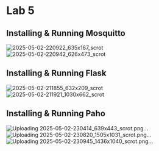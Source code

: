 # Lab 5

## Installing & Running Mosquitto
![2025-05-02-220922_635x167_scrot](https://github.com/user-attachments/assets/dd9bac30-bb94-4648-a79c-fcf684619f34)
![2025-05-02-220942_626x473_scrot](https://github.com/user-attachments/assets/54e5b622-39d9-4e44-b91d-b37c369441bc)

## Installing & Running Flask
![2025-05-02-211855_632x209_scrot](https://github.com/user-attachments/assets/2ba0b79d-fb46-468b-b1e0-46f8c7dd88f6)
![2025-05-02-211921_1030x662_scrot](https://github.com/user-attachments/assets/ca8894b3-1b55-4576-a777-5c07d9a44167)

## Installing & Running Paho
![Uploading 2025-05-02-230414_639x443_scrot.png…]()
![Uploading 2025-05-02-230820_1505x1031_scrot.png…]()
![Uploading 2025-05-02-230945_1436x1040_scrot.png…]()
